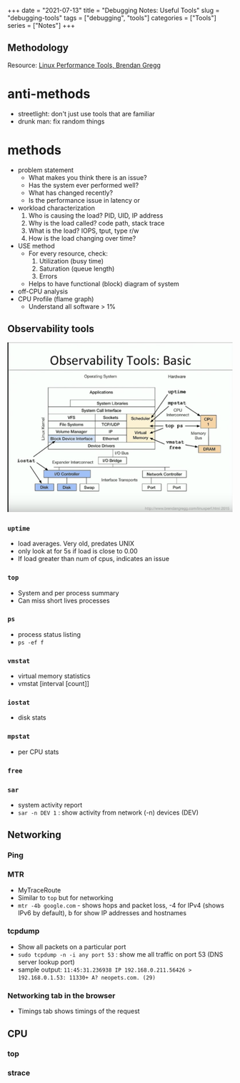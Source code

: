+++ 
date = "2021-07-13" 
title = "Debugging Notes: Useful Tools" 
slug = "debugging-tools" 
tags = ["debugging", "tools"] 
categories = ["Tools"] 
series = ["Notes"] 
+++

## Methodology

Resource: [Linux Performance Tools, Brendan Gregg](https://www.youtube.com/watch?v=FJW8nGV4jxY)

# anti-methods
- streetlight: don't just use tools that are familiar 
- drunk man: fix random things

# methods
- problem statement
  - What makes you think there is an issue? 
  - Has the system ever performed well?
  - What has changed recently?
  - Is the performance issue in latency or
- workload characterization
  1. Who is causing the load? PID, UID, IP address
  2. Why is the load called? code path, stack trace
  3. What is the load? IOPS, tput, type r/w
  4. How is the load changing over time?  
- USE method
  - For every resource, check:
    1. Utilization (busy time)
    2. Saturation (queue length)
    3. Errors
  - Helps to have functional (block) diagram of system
- off-CPU analysis
- CPU Profile (flame graph)
  - Understand all software > 1%

## Observability tools

![Tools](https://raw.githubusercontent.com/jkapl/joelkaplandev/master/static/observ_tools_basic.png?raw=true)

### `uptime`
  - load averages. Very old, predates UNIX
  - only look at for 5s if load is close to 0.00
  - If load greater than num of cpus, indicates an issue
### `top`
  - System and per process summary
  - Can miss short lives processes
### `ps`
  - process status listing
  - `ps -ef f`
### `vmstat`
  - virtual memory statistics
  - vmstat [interval [count]]
### `iostat`
  - disk stats
### `mpstat`
  - per CPU stats
### `free`
### `sar`
  - system activity report
  - `sar -n DEV 1` : show activity from network (-n) devices (DEV)


## Networking

### Ping

### MTR
- MyTraceRoute
- Similar to `top` but for networking
- `mtr -4b google.com` - shows hops and packet loss, -4 for IPv4 (shows IPv6 by default), b for show IP addresses and hostnames

### tcpdump

- Show all packets on a particular port
- `sudo tcpdump -n -i any port 53` : show me all traffic on port 53 (DNS server lookup port)
- sample output: `11:45:31.236938 IP 192.168.0.211.56426 > 192.168.0.1.53: 11330+ A? neopets.com. (29)`

### Networking tab in the browser
- Timings tab shows timings of the request

## CPU

### top

### strace